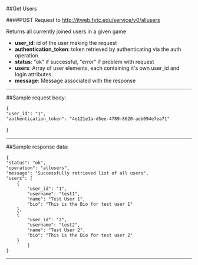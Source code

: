 ##Get Users

####POST Request to http://itweb.fvtc.edu/service/v0/allusers

Returns all currently joined users in a given game

- **user_id**: id of the user making the request
- **authentication_token**: token retrieved by authenticating via the auth operation
- **status**: "ok" if successful, "error" if problem with request
- **users**: Array of user elements, each containing it's own user\_id and login attributes.
- **message**: Message associated with the response

* * *

##Sample request body: 

	{
    "user_id": "1",
    "authentication_token": "4e121e1a-d5ee-4789-8620-aeb094e7ea71"
}
* * *

##Sample response data:

	{
    "status": "ok",
    "operation": "allusers",
    "message": "Successfully retrieved list of all users",
    "users": [
        {
            "user_id": "1",
            "username": "test1",
            "name": "Test User 1",
            "bio": "This is the Bio for test user 1"
        },
        {
            "user_id": "2",
            "username": "test2",
            "name": "Test User 2",
            "bio": "This is the Bio for test user 2"
        }
			]
	}
* * *
